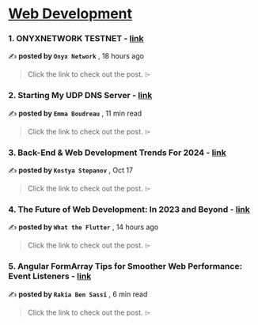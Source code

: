 
<h1><a href=https://medium.com/tag/web-development/recommended target="_blank" rel="noopener noreferrer">Web Development</a></h1>
<h3>1. ONYXNETWORK TESTNET - <a href=https://medium.com/@onyxnetwork/onyxnetwork-testnet-1a67c20a1f57?source=tag_recommended_feed---------0-84----------web_development----------b42b01cf_5747_424a_b6d5_e48e32753adf------- target="_blank" rel="noopener noreferrer">link</a></h3>

✍️ **posted by `Onyx Network`** <date> , 18 hours ago</date>

<blockquote>Click the link to check out the post. ⌲</blockquote>

<h3>2. Starting My UDP DNS Server - <a href=https://medium.com/chifi-media/starting-my-udp-dns-server-8cc196cffbbc?source=tag_recommended_feed---------1-107----------web_development----------b42b01cf_5747_424a_b6d5_e48e32753adf------- target="_blank" rel="noopener noreferrer">link</a></h3>

✍️ **posted by `Emma Boudreau`** <date> , 11 min read</date>

<blockquote>Click the link to check out the post. ⌲</blockquote>

<h3>3. Back-End & Web Development Trends For 2024 - <a href=https://medium.com/ux-planet/back-end-web-development-trends-for-2024-04cc14bb43cb?source=tag_recommended_feed---------2-85----------web_development----------b42b01cf_5747_424a_b6d5_e48e32753adf------- target="_blank" rel="noopener noreferrer">link</a></h3>

✍️ **posted by `Kostya Stepanov`** <date> , Oct 17</date>

<blockquote>Click the link to check out the post. ⌲</blockquote>

<h3>4. The Future of Web Development: In 2023 and Beyond - <a href=https://medium.com/@flutterwtf/the-future-of-web-development-in-2023-and-beyond-f118c1ad9f2f?source=tag_recommended_feed---------3-84----------web_development----------b42b01cf_5747_424a_b6d5_e48e32753adf------- target="_blank" rel="noopener noreferrer">link</a></h3>

✍️ **posted by `What the Flutter`** <date> , 14 hours ago</date>

<blockquote>Click the link to check out the post. ⌲</blockquote>

<h3>5. Angular FormArray Tips for Smoother Web Performance: Event Listeners - <a href=https://medium.com/gitconnected/angular-form-array-event-listeners-400f3761965c?source=tag_recommended_feed---------4-107----------web_development----------b42b01cf_5747_424a_b6d5_e48e32753adf------- target="_blank" rel="noopener noreferrer">link</a></h3>

✍️ **posted by `Rakia Ben Sassi`** <date> , 6 min read</date>

<blockquote>Click the link to check out the post. ⌲</blockquote>

